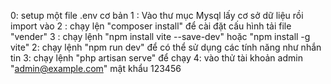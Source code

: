 <!-- cách cài đặt -->
0: setup một file .env cơ bản
1 : Vào thư mục Mysql lấy cơ sở dữ liệu rồi import vào
2 : chạy lện "composer install" để cài đặt cấu hình tải file "vender"
3 : chạy lệnh "npm install vite --save-dev" hoặc "npm install -g vite"
2: chạy lệnh "npm run dev" để có thể sử dụng các tính năng như nhắn tin
3: chạy lệnh "php artisan serve" để chạy
4: vào thử tài khoản admin "admin@example.com" mật khẩu 123456

